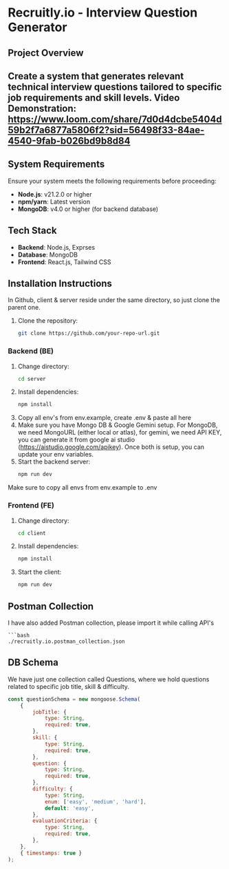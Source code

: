 # Recruitly.io - Interview Question Generator

## Project Overview
Create a system that generates relevant technical interview questions tailored to specific job requirements and skill levels.
Video Demonstration: https://www.loom.com/share/7d0d4dcbe5404d59b2f7a6877a5806f2?sid=56498f33-84ae-4540-9fab-b026bd9b8d84
---

## System Requirements
Ensure your system meets the following requirements before proceeding:

- **Node.js**: v21.2.0 or higher
- **npm/yarn**: Latest version
- **MongoDB**: v4.0 or higher (for backend database)

## Tech Stack

- **Backend**: Node.js, Exprses
- **Database**: MongoDB
- **Frontend**: React.js, Tailwind CSS

## Installation Instructions
In Github, client & server reside under the same directory, so just clone the parent one.
1. Clone the repository:
   ```bash
   git clone https://github.com/your-repo-url.git

### Backend (BE)

1. Change directory:
    ```bash
    cd server
2. Install dependencies:
   ```bash
   npm install
3. Copy all env's from env.example, create .env & paste all here
4. Make sure you have Mongo DB & Google Gemini setup. For MongoDB, we need MongoURL (either local or atlas), for gemini, we need API KEY, you can generate it from google ai studio (https://aistudio.google.com/apikey). Once both is setup, you can update your env variables.
5. Start the backend server:
    ```bash
   npm run dev

Make sure to copy all envs from env.example to .env

### Frontend (FE)

1. Change directory:
    ```bash
    cd client
2. Install dependencies:
   ```bash
   npm install
3. Start the client:
    ```bash
   npm run dev

## Postman Collection
I have also added Postman collection, please import it while calling API's

    ```bash
    ./recruitly.io.postman_collection.json


## DB Schema
We have just one collection called Questions, where we hold questions related to specific job title, skill & difficulty.

```js
const questionSchema = new mongoose.Schema(
    {
        jobTitle: {
            type: String,
            required: true,
        },
        skill: {
            type: String,
            required: true,
        },
        question: {
            type: String,
            required: true,
        },
        difficulty: {
            type: String,
            enum: ['easy', 'medium', 'hard'],
            default: 'easy',
        },
        evaluationCriteria: {
            type: String,
            required: true,
        },
    },
    { timestamps: true }
);
